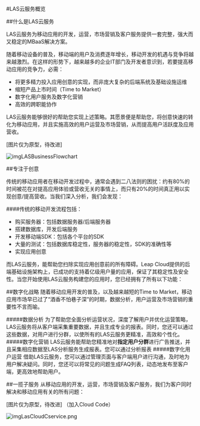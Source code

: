 #LAS云服务概览

##什么是LAS云服务

LAS云服务为移动应用的开发，运营，市场营销及客户服务提供一套完整，强大而又稳定的MBaaS解决方案。

随着移动设备的普及，移动端的用户及消费逐年增长，移动开发的机遇与竞争将越来越激烈。在这样的形势下，越来越多的企业IT部门及开发者意识到，若要提高移动应用的竞争力，必需：

* 将更多精力投入应用创意的实现，而非庞大复杂的后端系统及基础设施运维
* 缩短产品上市时间（Time to Market）
* 数字化用户服务及数字化营销
* 高效的跨职能协作

LAS云服务能够很好的帮助您实现上述策略。其愿景便是帮助您，将创意快速的转化为移动应用，并且实施高效的用户运营及市场营销，从而提高用户活跃度及应用营收。

[图片仅为原型，待改进]

![imgLASBusinessFlowchart](../../../images/imgLASBusinessFlowchart.png)

##专注于创意

传统的移动应用者在移动开发过程中，通常会遇到二八法则的困扰：约有80%的时间被花在对提高应用体验或营收无关的事情上，而只有20%的时间真正用以实现创意/提高营收。当我们深入分析，我们会发现：

####传统的移动开发流程包括：

* 购买服务器：包括数据服务器/后端服务器
* 搭建数据库，开发后端服务
* 开发移动端SDK：包括各个平台的SDK
* 大量的测试：包括数据库稳定性，服务器的稳定性，SDK的准确性等
* 实现应用创意

而LAS云服务，能帮助您扫除实现应用创意前的所有障碍。Leap Cloud提供的后端基础设施架构上，已成功的支持着亿级用户量的应用，保证了其稳定性及安全性。当您开始使用LAS云服务构建您的应用时，您已经拥有了所有以下功能：



##数字化战略
随着移动应用开发的普及，以及越来越短的Time to Market，移动应用市场早已过了“酒香不怕巷子深”的时期，数据分析，用户运营及市场营销的重要性不言而喻。

#####数据分析
为了帮助您全面分析运营状况，深度了解用户并优化运营策略，LAS云服务将从客户端采集重要数据，并且生成专业的报表。同时，您还可以通过这些数据，对用户进行分群，以使所有的LAS云服务更精准，高效和个性化。
#####数字化营销
LAS云服务能帮助您精准地对**指定用户分群**进行广告推送，并且采集相应数据至LAS分析服务生成报表。您可以通过分析报表
#####数字化用户运营
借助LAS云服务，您可以通过管理页面与客户端用户进行沟通，及时地为用户解决疑问。同时，您还可以将常见的问题生成FAQ列表，动态地发布至客户端，更高效地帮助用户。

##一揽子服务
从移动应用的开发，运营，市场营销及客户服务，我们为客户同时解决和移动应用有关的所有问题：

[图片仅为原型，待改进] （加入Cloud Code）

![imgLasCloudCservice.png](../../../images/imgLasCloudCservice.png)